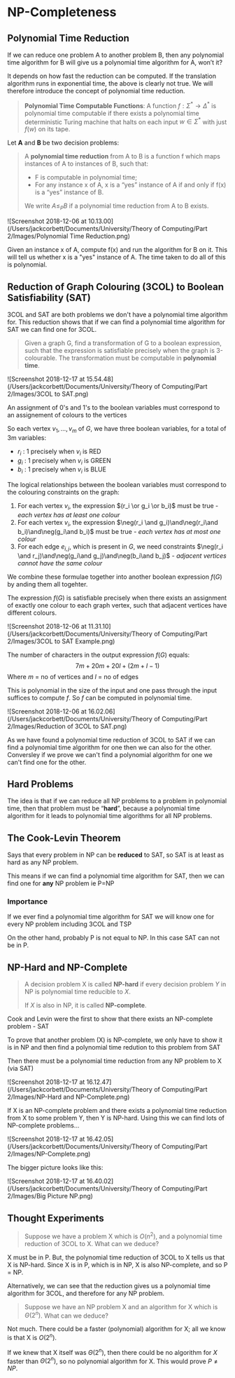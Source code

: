 # NP-Completeness

## Polynomial Time Reduction

If we can reduce one problem A to another problem B, then any polynomial time algorithm for B will give us a polynomial time algorithm for A, won’t it?

It depends on how fast the reduction can be computed. If the translation algorithm runs in exponential time, the above is clearly not true. We will therefore introduce the concept of polynomial time reduction.

> **Polynomial Time Computable Functions**: A function $f : \Sigma^* \rightarrow \Delta^*$ is polynomial time computable if there exists a polynomial time deterministic Turing machine that halts on each input $w \in \Sigma^*$ with just $f(w)$ on its tape.

Let **A** and **B** be two decision problems:

> A **polynomial time reduction** from A to B is a function f which maps instances of A to instances of B, such that:
>
> - F is computable in polynomial time;
> - For any instance x of A, x is a “yes” instance of A if and only if f(x) is a “yes” instance of B.
>
> We write $A ≤_P B$ if a polynomial time reduction from A to B​ exists.

![Screenshot 2018-12-06 at 10.13.00](/Users/jackcorbett/Documents/University/Theory of Computing/Part 2/Images/Polynomial Time Reduction.png)

Given an instance x of A, compute f(x) and run the algorithm for B on it. This will tell us whether x is a "yes" instance of A. The time taken to do all of this is polynomial.

## Reduction of Graph Colouring (3COL) to Boolean Satisfiability (SAT)

3COL and SAT are both problems we don't have a polynomial time algorithm for. This reduction shows that if we can find a polynomial time algorithm for SAT we can find one for 3COL.

> Given a graph G, find a transformation of G to a boolean expression, such that the expression is satisfiable precisely when the graph is 3-colourable. The transformation must be computable in **polynomial time**.

![Screenshot 2018-12-17 at 15.54.48](/Users/jackcorbett/Documents/University/Theory of Computing/Part 2/Images/3COL to SAT.png)

An assignment of 0's and 1's to the boolean variables must correspond to an assignement of colours to the vertices

So each vertex $v_1,...,v_m$ of $G$, we have three boolean variables, for a total of 3m variables:

- $r_i$ : 1 precisely when $v_i$ is RED
- $g_i$ : 1 precisely when $v_i$ is GREEN
- $b_i$ : 1 precisely when $v_i$ is BLUE

The logical relationships between the boolean variables must correspond to the colouring constraints on the graph:

1. For each vertex $v_i$, the expression $(r_i \or g_i \or b_i)$ must be true - *each vertex has at least one colour*
2. For each vertex $v_i$, the expression $\neg(r_i \and g_i)\and\neg(r_i\and b_i)\and\neg(g_i\and b_i)$ must be true - *each vertex has at most one colour* 
3. For each edge $e_{i,j}$, which is present in $G$, we need constraints $\neg(r_i \and r_j)\and\neg(g_i\and g_j)\and\neg(b_i\and b_j)$ - *adjacent vertices cannot have the same colour*

We combine these formulae together into another boolean expression $f(G)$ by anding them all togehter.

The expression $f(G)$ is satisfiable precisely when there exists an assignment of exactly one colour to each graph vertex, such that adjacent vertices have different colours.

![Screenshot 2018-12-06 at 11.31.10](/Users/jackcorbett/Documents/University/Theory of Computing/Part 2/Images/3COL to SAT Example.png)

The number of characters in the output expression $f(G)$ equals:
$$
7m + 20m + 20l + (2m + l - 1)
$$
Where $m$ = no of vertices and $l$ = no of edges

This is polynomial in the size of the input and one pass through the input suffices to compute $f$. So $f$ can be computed in polynomial time.

![Screenshot 2018-12-06 at 16.02.06](/Users/jackcorbett/Documents/University/Theory of Computing/Part 2/Images/Reduction of 3COL to SAT.png)

As we have found a polynomial time reduction of 3COL to SAT if we can find a polynomial time algorithm for one then we can also for the other. Conversley if we prove we can't find a polynomial algorithm for one we can't find one for the other.

## Hard Problems

The idea is that if we can reduce all NP problems to a problem in polynomial time, then that problem must be “**hard**”, because a polynomial time algorithm for it leads to polynomial time algorithms for all NP problems.

## The Cook-Levin Theorem

Says that every problem in NP can be **reduced** to SAT, so SAT is at least as hard as any NP problem.

This means if we can find a polynomial time algorithm for SAT, then we can find one for **any** NP problem ie P=NP

### Importance

If we ever find a polynomial time algorithm for SAT we will know one for every NP problem including 3COL and TSP

On the other hand, probably P is not equal to NP. In this case SAT can not be in P.

## NP-Hard and NP-Complete

> A decision problem X is called **NP-hard** if every decision problem $Y$ in NP is polynomial time reducible to $X$.
>
> If $X$ is also in NP, it is called **NP-complete**.

Cook and Levin were the first to show that there exists an NP-complete problem - SAT

To prove that another problem (X) is NP-complete, we only have to show it is in NP and then find a polynomial time redution to this problem from SAT

Then there must be a polynomial time reduction from any NP problem to X (via SAT)  

![Screenshot 2018-12-17 at 16.12.47](/Users/jackcorbett/Documents/University/Theory of Computing/Part 2/Images/NP-Hard and NP-Complete.png)

If X is an NP-complete problem and there exists a polynomial time reduction from X to some problem Y, then Y is NP-hard. Using this we can find lots of NP-complete problems...

![Screenshot 2018-12-17 at 16.42.05](/Users/jackcorbett/Documents/University/Theory of Computing/Part 2/Images/NP-Complete.png)

The bigger picture looks like this:

![Screenshot 2018-12-17 at 16.40.02](/Users/jackcorbett/Documents/University/Theory of Computing/Part 2/Images/Big Picture NP.png)

## Thought Experiments

> Suppose we have a problem X which is $O(n^2)$, and a polynomial time reduction of 3COL to X. What can we deduce? 

X must be in P. But, the polynomial time reduction of 3COL to X tells us that X is NP-hard. Since X is in P, which is in NP, X is also NP-complete, and so P = NP.

Alternatively, we can see that the reduction gives us a polynomial time algorithm for 3COL, and therefore for any NP problem.

> Suppose we have an NP problem X and an algorithm for X which is $Θ(2^n)$. What can we deduce?

Not much. There could be a faster (polynomial) algorithm for X; all we know is that X is $O(2^n)$.

If we knew that X itself was $Θ(2^n)$, then there could be no algorithm for $X$ faster than $Θ(2^n)$, so no polynomial algorithm for X. This would prove $P \neq NP​$.